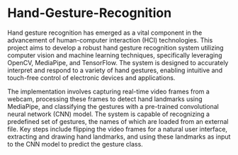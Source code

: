 # Hand-Gesture-Recognition

Hand gesture recognition has emerged as a vital component in the advancement of human-computer interaction (HCI) technologies. This project aims to develop a robust hand gesture recognition system utilizing computer vision and machine learning techniques, specifically leveraging OpenCV, MediaPipe, and TensorFlow. The system is designed to accurately interpret and respond to a variety of hand gestures, enabling intuitive and touch-free control of electronic devices and applications.

The implementation involves capturing real-time video frames from a webcam, processing these frames to detect hand landmarks using MediaPipe, and classifying the gestures with a pre-trained convolutional neural network (CNN) model. The system is capable of recognizing a predefined set of gestures, the names of which are loaded from an external file. Key steps include flipping the video frames for a natural user interface, extracting and drawing hand landmarks, and using these landmarks as input to the CNN model to predict the gesture class.
